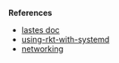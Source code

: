 **References**
  * [lastes doc](https://coreos.com/rkt/docs/latest/)
  * [using-rkt-with-systemd](https://coreos.com/rkt/docs/latest/using-rkt-with-systemd.html)
  * [networking](https://coreos.com/rkt/docs/latest/networking/overview.html)
